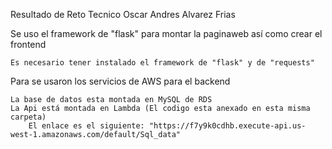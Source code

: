 Resultado de Reto Tecnico Oscar Andres Alvarez Frias

Se uso el framework de "flask" para montar la paginaweb así como crear el frontend

    Es necesario tener instalado el framework de "flask" y de "requests"

Para se usaron los servicios de AWS para el backend

    La base de datos esta montada en MySQL de RDS
    La Api está montada en Lambda (El codigo esta anexado en esta misma carpeta)
        El enlace es el siguiente: "https://f7y9k0cdhb.execute-api.us-west-1.amazonaws.com/default/Sql_data"

